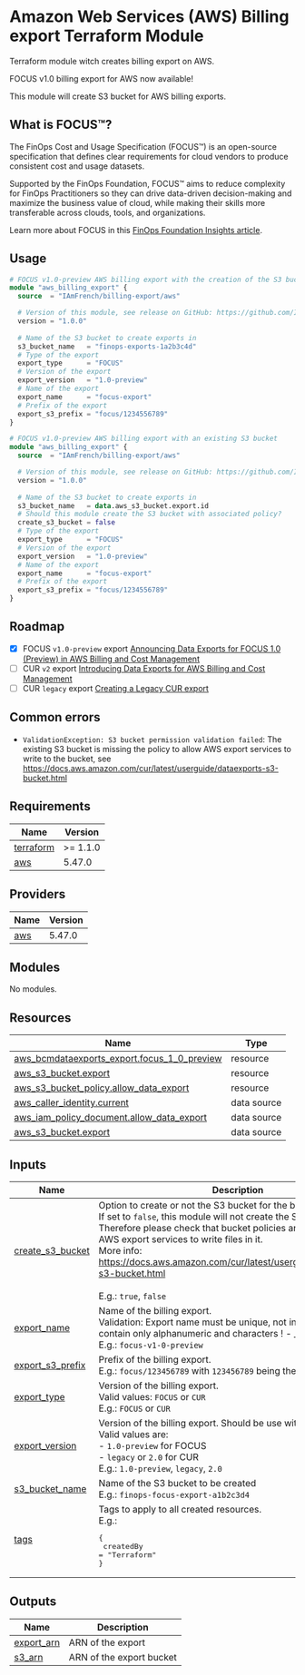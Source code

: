 # Amazon Web Services (AWS) Billing export Terraform Module

Terraform module witch creates billing export on AWS.

FOCUS v1.0 billing export for AWS now available!

This module will create S3 bucket for AWS billing exports.

## What is FOCUS™?

The FinOps Cost and Usage Specification (FOCUS™) is an open-source specification that defines clear requirements for cloud vendors to produce consistent cost and usage datasets.

Supported by the FinOps Foundation, FOCUS™ aims to reduce complexity for FinOps Practitioners so they can drive data-driven decision-making and maximize the business value of cloud, while making their skills more transferable across clouds, tools, and organizations.

Learn more about FOCUS in this [FinOps Foundation Insights article](https://www.finops.org/insights/focus-1-0-available/).

## Usage

```terraform
# FOCUS v1.0-preview AWS billing export with the creation of the S3 bucket
module "aws_billing_export" {
  source  = "IAmFrench/billing-export/aws"

  # Version of this module, see release on GitHub: https://github.com/IAmFrench/terraform-aws-billing-export/releases
  version = "1.0.0"
  
  # Name of the S3 bucket to create exports in
  s3_bucket_name   = "finops-exports-1a2b3c4d"
  # Type of the export
  export_type      = "FOCUS"
  # Version of the export
  export_version   = "1.0-preview"
  # Name of the export
  export_name      = "focus-export"
  # Prefix of the export
  export_s3_prefix = "focus/1234556789"
}
```

```terraform
# FOCUS v1.0-preview AWS billing export with an existing S3 bucket
module "aws_billing_export" {
  source  = "IAmFrench/billing-export/aws"

  # Version of this module, see release on GitHub: https://github.com/IAmFrench/terraform-aws-billing-export/releases
  version = "1.0.0"
  
  # Name of the S3 bucket to create exports in
  s3_bucket_name   = data.aws_s3_bucket.export.id
  # Should this module create the S3 bucket with associated policy?
  create_s3_bucket = false
  # Type of the export
  export_type      = "FOCUS"
  # Version of the export
  export_version   = "1.0-preview"
  # Name of the export
  export_name      = "focus-export"
  # Prefix of the export
  export_s3_prefix = "focus/1234556789"
}
```
## Roadmap

- [X] FOCUS `v1.0-preview` export [Announcing Data Exports for FOCUS 1.0 (Preview) in AWS Billing and Cost Management](https://aws.amazon.com/blogs/aws-cloud-financial-management/announcing-data-exports-for-focus-1-0-preview-in-aws-billing-and-cost-management/)
- [ ] CUR `v2` export [Introducing Data Exports for AWS Billing and Cost Management](https://aws.amazon.com/blogs/aws-cloud-financial-management/introducing-data-exports-for-billing-and-cost-management/)
- [ ] CUR `legacy` export [Creating a Legacy CUR export](https://docs.aws.amazon.com/cur/latest/userguide/dataexports-create-legacy.html)

## Common errors

- `ValidationException: S3 bucket permission validation failed`: The existing S3 bucket is missing the policy to allow AWS export services to write to the bucket, see https://docs.aws.amazon.com/cur/latest/userguide/dataexports-s3-bucket.html

<!-- BEGINNING OF PRE-COMMIT-TERRAFORM DOCS HOOK -->
## Requirements

| Name | Version |
|------|---------|
| <a name="requirement_terraform"></a> [terraform](#requirement\_terraform) | >= 1.1.0 |
| <a name="requirement_aws"></a> [aws](#requirement\_aws) | 5.47.0 |

## Providers

| Name | Version |
|------|---------|
| <a name="provider_aws"></a> [aws](#provider\_aws) | 5.47.0 |

## Modules

No modules.

## Resources

| Name | Type |
|------|------|
| [aws_bcmdataexports_export.focus_1_0_preview](https://registry.terraform.io/providers/hashicorp/aws/5.47.0/docs/resources/bcmdataexports_export) | resource |
| [aws_s3_bucket.export](https://registry.terraform.io/providers/hashicorp/aws/5.47.0/docs/resources/s3_bucket) | resource |
| [aws_s3_bucket_policy.allow_data_export](https://registry.terraform.io/providers/hashicorp/aws/5.47.0/docs/resources/s3_bucket_policy) | resource |
| [aws_caller_identity.current](https://registry.terraform.io/providers/hashicorp/aws/5.47.0/docs/data-sources/caller_identity) | data source |
| [aws_iam_policy_document.allow_data_export](https://registry.terraform.io/providers/hashicorp/aws/5.47.0/docs/data-sources/iam_policy_document) | data source |
| [aws_s3_bucket.export](https://registry.terraform.io/providers/hashicorp/aws/5.47.0/docs/data-sources/s3_bucket) | data source |

## Inputs

| Name | Description | Type | Default | Required |
|------|-------------|------|---------|:--------:|
| <a name="input_create_s3_bucket"></a> [create\_s3\_bucket](#input\_create\_s3\_bucket) | Option to create or not the S3 bucket for the billing export.<br>If set to `false`, this module will not create the S3 bucket.<br>Therefore please check that bucket policies are sets to allow AWS export services to write files in it.<br>More info: https://docs.aws.amazon.com/cur/latest/userguide/dataexports-s3-bucket.html<br><br>E.g.: `true`, `false` | `bool` | `true` | no |
| <a name="input_export_name"></a> [export\_name](#input\_export\_name) | Name of the billing export. <br>Validation: Export name must be unique, not include spaces, and contain only alphanumeric and characters ! - \_ . * ' ( )<br>E.g.: `focus-v1-0-preview` | `string` | n/a | yes |
| <a name="input_export_s3_prefix"></a> [export\_s3\_prefix](#input\_export\_s3\_prefix) | Prefix of the billing export.<br>E.g.: `focus/123456789` with `123456789` being the account id | `string` | `""` | no |
| <a name="input_export_type"></a> [export\_type](#input\_export\_type) | Version of the billing export.<br>Valid values: `FOCUS` or `CUR`<br>E.g.: `FOCUS` or `CUR` | `string` | n/a | yes |
| <a name="input_export_version"></a> [export\_version](#input\_export\_version) | Version of the billing export. Should be use with `export_type`.<br>Valid values are:<br>- `1.0-preview` for FOCUS<br>- `legacy` or `2.0` for CUR<br>E.g.: `1.0-preview`, `legacy`, `2.0` | `string` | n/a | yes |
| <a name="input_s3_bucket_name"></a> [s3\_bucket\_name](#input\_s3\_bucket\_name) | Name of the S3 bucket to be created<br>E.g.: `finops-focus-export-a1b2c3d4` | `string` | n/a | yes |
| <a name="input_tags"></a> [tags](#input\_tags) | Tags to apply to all created resources.<br>E.g.:<pre>{<br>  createdBy = "Terraform"<br>}</pre> | `map(string)` | `{}` | no |

## Outputs

| Name | Description |
|------|-------------|
| <a name="output_export_arn"></a> [export\_arn](#output\_export\_arn) | ARN of the export |
| <a name="output_s3_arn"></a> [s3\_arn](#output\_s3\_arn) | ARN of the export bucket |
<!-- END OF PRE-COMMIT-TERRAFORM DOCS HOOK -->
